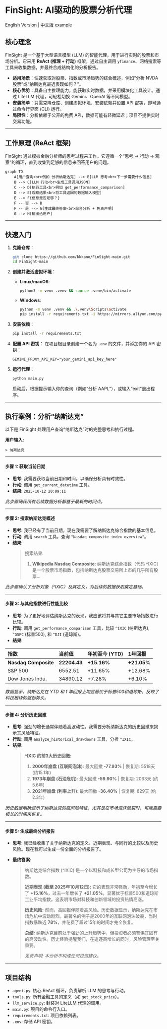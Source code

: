 # FinSight: AI驱动的股票分析代理

[English Version](./readme.md) | [中文版](./readme_cn.md)
[example](./example.md)
## 核心理念

FinSight 是一个基于大型语言模型 (LLM) 的智能代理，用于进行实时的股票和市场分析。它采用 **ReAct (推理 + 行动)** 框架，通过自主调用 `yfinance`、网络搜索等工具来收集数据，并最终合成结构化的分析报告。

- **适用场景**：快速获取对股票、指数或市场趋势的综合概述，例如“分析 NVDA 股票”或“纳斯达克最近表现如何？”。
- **核心优势**：具备自主推理能力，能获取实时数据，并采用模块化工具设计。通过 LiteLLM 代理，可轻松切换 Gemini、OpenAI 等不同模型。
- **安装简单**：只需克隆仓库、创建虚拟环境、安装依赖并设置 API 密钥，即可通过命令行界面 (CLI) 运行。
- **局限性**：分析依赖于公开的免费 API，数据可能有轻微延迟；项目不提供实时交易功能。

---

## 工作原理 (ReAct 框架)

FinSight 通过模拟金融分析师的思考过程来工作。它遵循一个“思考 -> 行动 -> 观察”的循环，直到收集到足够的信息来回答用户的问题。

```mermaid
graph TD
    A[用户查询<br>例如 分析纳斯达克] --> B[LLM 思考<br>下一步需要什么信息]
    B --> C[LLM 行动<br>生成工具调用JSON]
    C --> D[执行工具<br>例如 get_performance_comparison]
    D --> E[观察结果<br>将工具返回的数据输入模型]
    E --> F{信息是否足够？}
    F -- 否 --> B
    F -- 是 --> G[生成最终答案<br>综合分析 + 免责声明]
    G --> H[输出给用户]
```

---

## 快速入门

1.  **克隆仓库**：
    ```bash
    git clone https://github.com/kkkano/FinSight-main.git
    cd FinSight-main
    ```

2.  **创建并激活虚拟环境**：
    *   **Linux/macOS**:
        ```bash
        python3 -m venv .venv && source .venv/bin/activate
        ```
    *   **Windows**:
        ```bash
        python -m venv .venv && .\.venv\Scripts\activate
        pip install -r requirements.txt -i https://mirrors.aliyun.com/pypi/simple/
        ```

3.  **安装依赖**：
    ```bash
    pip install -r requirements.txt
    ```

4.  **配置 API 密钥**：
    在项目根目录创建一个名为 `.env` 的文件，并添加你的 API 密钥：
    ```env
    GEMINI_PROXY_API_KEY="your_gemini_api_key_here"
    ```

5.  **运行代理**：
    ```bash
    python main.py
    ```
    启动后，根据提示输入你的查询（例如“分析 AAPL”），或输入“exit”退出程序。

---

## 执行案例：分析“纳斯达克”

以下是 FinSight 处理用户查询“纳斯达克”时的完整思考和执行过程。

**用户输入:**
```
> 纳斯达克
```

---

#### 步骤 1: 获取当前日期

-   **思考**: 我需要获取当前日期和时间，以确保分析具有时效性。
-   **行动**: 调用 `get_current_datetime` 工具。
-   **结果**: `2025-10-12 20:09:11`

*此步骤确保所有后续数据分析都基于最新的时间点。*

---

#### 步骤 2: 搜索纳斯达克概述

-   **思考**: 我已经有了当前日期。现在我需要了解纳斯达克综合指数的基本信息。
-   **行动**: 调用 `search` 工具，查询 `"Nasdaq composite index overview"`。
-   **结果**:
    > 搜索结果:
    > 1.  **Wikipedia Nasdaq Composite**: 纳斯达克综合指数（代码 ^IXIC）是一个股票市场指数，包括纳斯达克股票交易所上市的几乎所有股票...

*此步骤确认了分析对象（^IXIC）及其定义，为后续的数据获取奠定基础。*

---

#### 步骤 3: 与其他指数进行性能比较

-   **思考**: 为了更好地评估纳斯达克的表现，我应该将其与其它主要市场指数进行比较。
-   **行动**: 调用 `get_performance_comparison` 工具，比较 `^IXIC` (纳斯达克), `^GSPC` (标普500), 和 `^DJI` (道琼斯)。
-   **结果**:

| 指数 | 当前值 | 年初至今 (YTD) | 1年回报 |
| :--- | :--- | :--- | :--- |
| **Nasdaq Composite** | **22204.43** | **+15.16%** | **+21.05%** |
| S&P 500 | 6552.51 | +11.65% | +12.68% |
| Dow Jones Indu. | 34890.12 | +7.28% | +6.10% |

*数据显示，纳斯达克在 YTD 和 1 年回报上均显著优于标普500和道琼斯，反映了科技板块的强劲势头。*

---

#### 步骤 4: 分析历史回撤

-   **思考**: 强劲的增长通常伴随着高波动性。我需要分析纳斯达克的历史回撤来揭示其风险特征。
-   **行动**: 调用 `analyze_historical_drawdowns` 工具，分析 `^IXIC`。
-   **结果**:
    > **^IXIC 的前3大历史回撤:**
    > 1.  **2000年崩盘 (互联网泡沫)**: 最大回撤 **-77.93%** | 恢复期: 5518天 (约15.1年)
    > 2.  **1973年崩盘 (石油危机)**: 最大回撤 **-59.90%** | 恢复期: 2063天 (约5.6年)
    > 3.  **2021年崩盘 (利率上升)**: 最大回撤 **-36.40%** | 恢复期: 829天 (约2.3年)

*历史数据明确显示了纳斯达克的高风险特征，尤其是在市场泡沫破裂时，可能需要极长的时间来恢复。*

---

#### 步骤 5: 生成最终分析报告

-   **思考**: 我已经收集了关于纳斯达克的定义、近期表现、与同行的比较以及历史风险。现在我可以生成一份全面的分析报告了。
-   **最终答案**:

    > 纳斯达克综合指数 (^IXIC) 是一个以科技和成长型公司为主导的市场指数。
    >
    > **近期表现 (截至 2025年10月12日):**
    > 它的表现非常强劲，年初至今增长了 **+15.16%**，过去一年增长了 **+21.05%**，显著优于标普500和道琼斯工业平均指数。这表明市场对科技和创新领域的投资热情高涨。
    >
    > **历史风险:**
    > 然而，高回报伴随着高风险。历史数据显示，纳斯达克在市场危机中波动剧烈。最著名的例子是2000年的互联网泡沫破裂，当时指数暴跌近 **78%**，并花费了超过15年的时间才完全恢复。
    >
    > **总结:**
    > 纳斯达克目前处于强劲的上升趋势中，但投资者必须警惕其固有的高波动性。历史经验提醒我们，在追逐高增长的同时，风险管理至关重要。
    >
    > *免责声明: 本分析不构成任何投资建议。*

---

## 项目结构

-   `agent.py`: 核心 ReAct 循环，负责解析 LLM 的思考与行动。
-   `tools.py`: 所有金融工具的定义（如 `get_stock_price`）。
-   `llm_service.py`: 封装对 LiteLLM 代理的调用。
-   `main.py`: 项目的命令行入口。
-   `requirements.txt`: 项目依赖列表。
-   `.env`: 存储 API 密钥。